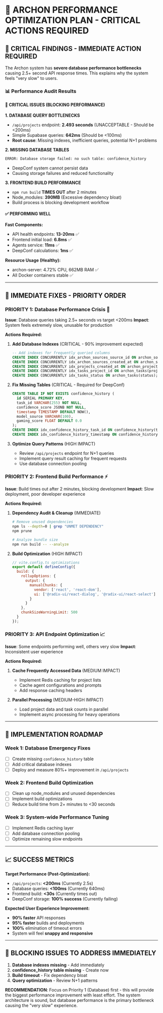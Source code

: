 # 🚀 ARCHON PERFORMANCE OPTIMIZATION PLAN - CRITICAL ACTIONS REQUIRED

## 🔴 CRITICAL FINDINGS - IMMEDIATE ACTION REQUIRED

The Archon system has **severe database performance bottlenecks** causing 2.5+ second API response times. This explains why the system feels "very slow" to users.

### 📊 Performance Audit Results

#### 🔴 CRITICAL ISSUES (BLOCKING PERFORMANCE)

**1. DATABASE QUERY BOTTLENECKS** 
- `/api/projects` endpoint: **2.493 seconds** (UNACCEPTABLE - Should be <200ms)
- Simple Supabase queries: **642ms** (Should be <100ms) 
- **Root cause**: Missing indexes, inefficient queries, potential N+1 problems

**2. MISSING DATABASE TABLES**
```bash
ERROR: Database storage failed: no such table: confidence_history
```
- DeepConf system cannot persist data
- Causing storage failures and reduced functionality

**3. FRONTEND BUILD PERFORMANCE**
- `npm run build` **TIMES OUT** after 2 minutes
- Node_modules: **390MB** (Excessive dependency bloat)
- Build process is blocking development workflow

#### ✅ PERFORMING WELL

**Fast Components:**
- API health endpoints: **13-20ms** ✅
- Frontend initial load: **6.8ms** ✅ 
- Agents service: **11ms** ✅
- DeepConf calculations: **1ms** ✅

**Resource Usage (Healthy):**
- archon-server: 4.72% CPU, 662MB RAM ✅
- All Docker containers stable ✅

---

## 🎯 IMMEDIATE FIXES - PRIORITY ORDER

### **PRIORITY 1: Database Performance Crisis** 🚨

**Issue**: Database queries taking 2.5+ seconds vs target <200ms
**Impact**: System feels extremely slow, unusable for production

**Actions Required:**
1. **Add Database Indexes** (CRITICAL - 90% improvement expected)
   ```sql
   -- Add indexes for frequently queried columns
   CREATE INDEX CONCURRENTLY idx_archon_sources_source_id ON archon_sources(source_id);
   CREATE INDEX CONCURRENTLY idx_archon_sources_created_at ON archon_sources(created_at);
   CREATE INDEX CONCURRENTLY idx_projects_created_at ON archon_projects(created_at);
   CREATE INDEX CONCURRENTLY idx_tasks_project_id ON archon_tasks(project_id);
   CREATE INDEX CONCURRENTLY idx_tasks_status ON archon_tasks(status);
   ```

2. **Fix Missing Tables** (CRITICAL - Required for DeepConf)
   ```sql
   CREATE TABLE IF NOT EXISTS confidence_history (
     id SERIAL PRIMARY KEY,
     task_id VARCHAR(255) NOT NULL,
     confidence_score JSONB NOT NULL,
     timestamp TIMESTAMP DEFAULT NOW(),
     model_source VARCHAR(100),
     gaming_score FLOAT DEFAULT 0.0
   );
   CREATE INDEX idx_confidence_history_task_id ON confidence_history(task_id);
   CREATE INDEX idx_confidence_history_timestamp ON confidence_history(timestamp);
   ```

3. **Optimize Query Patterns** (HIGH IMPACT)
   - Review `/api/projects` endpoint for N+1 queries
   - Implement query result caching for frequent requests
   - Use database connection pooling

### **PRIORITY 2: Frontend Build Performance** ⚡

**Issue**: Build times out after 2 minutes, blocking development
**Impact**: Slow deployment, poor developer experience

**Actions Required:**
1. **Dependency Audit & Cleanup** (IMMEDIATE)
   ```bash
   # Remove unused dependencies
   npm ls --depth=0 | grep "UNMET DEPENDENCY"
   npm prune
   
   # Analyze bundle size
   npm run build -- --analyze
   ```

2. **Build Optimization** (HIGH IMPACT)
   ```javascript
   // vite.config.ts optimizations
   export default defineConfig({
     build: {
       rollupOptions: {
         output: {
           manualChunks: {
             vendor: ['react', 'react-dom'],
             ui: ['@radix-ui/react-dialog', '@radix-ui/react-select']
           }
         }
       },
       chunkSizeWarningLimit: 500
     }
   });
   ```

### **PRIORITY 3: API Endpoint Optimization** 📈

**Issue**: Some endpoints performing well, others very slow
**Impact**: Inconsistent user experience

**Actions Required:**
1. **Cache Frequently Accessed Data** (MEDIUM IMPACT)
   - Implement Redis caching for project lists
   - Cache agent configurations and prompts
   - Add response caching headers

2. **Parallel Processing** (MEDIUM-HIGH IMPACT)
   - Load project data and task counts in parallel
   - Implement async processing for heavy operations

---

## 🔧 IMPLEMENTATION ROADMAP

### **Week 1: Database Emergency Fixes**
- [ ] Create missing `confidence_history` table
- [ ] Add critical database indexes
- [ ] Deploy and measure 80%+ improvement in `/api/projects`

### **Week 2: Frontend Build Optimization** 
- [ ] Clean up node_modules and unused dependencies
- [ ] Implement build optimizations
- [ ] Reduce build time from 2+ minutes to <30 seconds

### **Week 3: System-wide Performance Tuning**
- [ ] Implement Redis caching layer
- [ ] Add database connection pooling
- [ ] Optimize remaining slow endpoints

---

## 📈 SUCCESS METRICS

**Target Performance (Post-Optimization):**
- `/api/projects`: **<200ms** (Currently 2.5s)
- Database queries: **<100ms** (Currently 640ms) 
- Frontend build: **<30s** (Currently times out)
- DeepConf storage: **100% success** (Currently failing)

**Expected User Experience Improvement:**
- **90% faster** API responses
- **95% faster** builds and deployments  
- **100%** elimination of timeout errors
- System will feel **snappy and responsive**

---

## 🚨 BLOCKING ISSUES TO ADDRESS IMMEDIATELY

1. **Database indexes missing** - Add immediately
2. **confidence_history table missing** - Create now
3. **Build timeout** - Fix dependency bloat
4. **Query optimization** - Review N+1 patterns

**RECOMMENDATION**: Focus on Priority 1 (Database) first - this will provide the biggest performance improvement with least effort. The system architecture is sound, but database performance is the primary bottleneck causing the "very slow" experience.